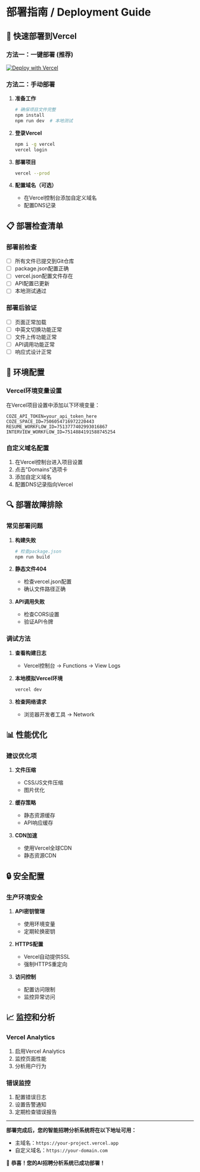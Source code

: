# 部署指南 / Deployment Guide

## 🚀 快速部署到Vercel

### 方法一：一键部署 (推荐)

[![Deploy with Vercel](https://vercel.com/button)](https://vercel.com/new/clone?repository-url=https://github.com/your-username/ai-recruitment-analyzer)

### 方法二：手动部署

1. **准备工作**
   ```bash
   # 确保项目文件完整
   npm install
   npm run dev  # 本地测试
   ```

2. **登录Vercel**
   ```bash
   npm i -g vercel
   vercel login
   ```

3. **部署项目**
   ```bash
   vercel --prod
   ```

4. **配置域名（可选）**
   - 在Vercel控制台添加自定义域名
   - 配置DNS记录

## 📋 部署检查清单

### 部署前检查
- [ ] 所有文件已提交到Git仓库
- [ ] package.json配置正确
- [ ] vercel.json配置文件存在
- [ ] API配置已更新
- [ ] 本地测试通过

### 部署后验证
- [ ] 页面正常加载
- [ ] 中英文切换功能正常
- [ ] 文件上传功能正常
- [ ] API调用功能正常
- [ ] 响应式设计正常

## 🔧 环境配置

### Vercel环境变量设置

在Vercel项目设置中添加以下环境变量：

```
COZE_API_TOKEN=your_api_token_here
COZE_SPACE_ID=7506054716972220443
RESUME_WORKFLOW_ID=7513777402993016867
INTERVIEW_WORKFLOW_ID=7514884191588745254
```

### 自定义域名配置

1. 在Vercel控制台进入项目设置
2. 点击"Domains"选项卡
3. 添加自定义域名
4. 配置DNS记录指向Vercel

## 🔍 部署故障排除

### 常见部署问题

1. **构建失败**
   ```bash
   # 检查package.json
   npm run build
   ```

2. **静态文件404**
   - 检查vercel.json配置
   - 确认文件路径正确

3. **API调用失败**
   - 检查CORS设置
   - 验证API令牌

### 调试方法

1. **查看构建日志**
   - Vercel控制台 → Functions → View Logs

2. **本地模拟Vercel环境**
   ```bash
   vercel dev
   ```

3. **检查网络请求**
   - 浏览器开发者工具 → Network

## 📊 性能优化

### 建议优化项

1. **文件压缩**
   - CSS/JS文件压缩
   - 图片优化

2. **缓存策略**
   - 静态资源缓存
   - API响应缓存

3. **CDN加速**
   - 使用Vercel全球CDN
   - 静态资源CDN

## 🔒 安全配置

### 生产环境安全

1. **API密钥管理**
   - 使用环境变量
   - 定期轮换密钥

2. **HTTPS配置**
   - Vercel自动提供SSL
   - 强制HTTPS重定向

3. **访问控制**
   - 配置访问限制
   - 监控异常访问

## 📈 监控和分析

### Vercel Analytics

1. 启用Vercel Analytics
2. 监控页面性能
3. 分析用户行为

### 错误监控

1. 配置错误日志
2. 设置告警通知
3. 定期检查错误报告

---

**部署完成后，您的智能招聘分析系统将在以下地址可用：**
- 主域名：`https://your-project.vercel.app`
- 自定义域名：`https://your-domain.com`

🎉 **恭喜！您的AI招聘分析系统已成功部署！**